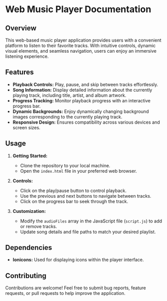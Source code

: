 # Web Music Player Documentation

## Overview

This web-based music player application provides users with a convenient platform to listen to their favorite tracks. With intuitive controls, dynamic visual elements, and seamless navigation, users can enjoy an immersive listening experience.

## Features

- **Playback Controls:** Play, pause, and skip between tracks effortlessly.
- **Song Information:** Display detailed information about the currently playing track, including title, artist, and album artwork.
- **Progress Tracking:** Monitor playback progress with an interactive progress bar.
- **Dynamic Backgrounds:** Enjoy dynamically changing background images corresponding to the currently playing track.
- **Responsive Design:** Ensures compatibility across various devices and screen sizes.

## Usage

1. **Getting Started:**

   - Clone the repository to your local machine.
   - Open the `index.html` file in your preferred web browser.

2. **Controls:**

   - Click on the play/pause button to control playback.
   - Use the previous and next buttons to navigate between tracks.
   - Click on the progress bar to seek through the track.

3. **Customization:**
   - Modify the `audioFiles` array in the JavaScript file (`script.js`) to add or remove tracks.
   - Update song details and file paths to match your desired playlist.

## Dependencies

- **Ionicons:** Used for displaying icons within the player interface.

## Contributing

Contributions are welcome! Feel free to submit bug reports, feature requests, or pull requests to help improve the application.
